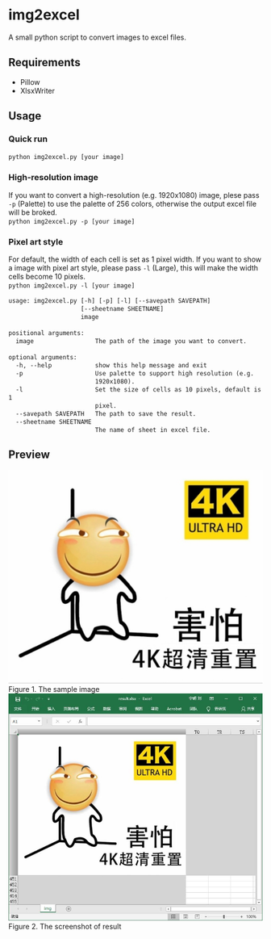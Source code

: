 # img2excel

A small python script to convert images to excel files.

## Requirements

* Pillow
* XlsxWriter

## Usage

### Quick run

`python img2excel.py [your image]`<br>

### High-resolution image

If you want to convert a high-resolution (e.g. 1920x1080) image, plese pass `-p` (Palette) to use the palette of 256 colors, otherwise the output excel file will be broked.<br>
`python img2excel.py -p [your image]`<br>

### Pixel art style

For default, the width of each cell is set as 1 pixel width. If you want to show a image with pixel art style, please pass `-l` (Large), this will make the width cells become 10 pixels.<br>
`python img2excel.py -l [your image]`<br>

```shell
usage: img2excel.py [-h] [-p] [-l] [--savepath SAVEPATH]
                    [--sheetname SHEETNAME]
                    image

positional arguments:
  image                 The path of the image you want to convert.

optional arguments:
  -h, --help            show this help message and exit
  -p                    Use palette to support high resolution (e.g.
                        1920x1080).
  -l                    Set the size of cells as 10 pixels, default is 1
                        pixel.
  --savepath SAVEPATH   The path to save the result.
  --sheetname SHEETNAME
                        The name of sheet in excel file.
```

## Preview

![Sample image](https://raw.githubusercontent.com/yuriok/img2excel/master/sample.jpg)<br>
Figure 1. The sample image<br>
![result screenshot](https://raw.githubusercontent.com/yuriok/img2excel/master/screenshot.jpg)<br>
Figure 2. The screenshot of result<br>
